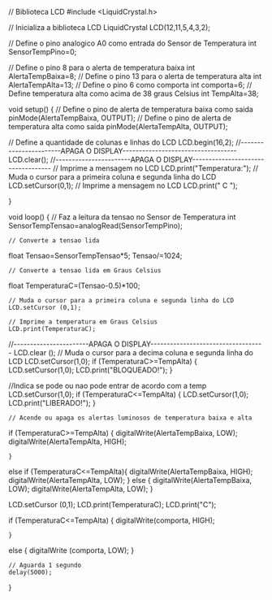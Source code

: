 // Biblioteca LCD
#include <LiquidCrystal.h>

// Inicializa a biblioteca LCD
LiquidCrystal LCD(12,11,5,4,3,2);

// Define o pino analogico A0 como entrada do Sensor de Temperatura
int SensorTempPino=0;

// Define o pino 8 para o alerta de temperatura baixa
int AlertaTempBaixa=8;
// Define o pino 13 para o alerta de temperatura alta
int AlertaTempAlta=13;
// Define o pino 6 como comporta
int comporta=6;
// Define temperatura alta como acima de 38 graus Celsius
int TempAlta=38;

void setup() {
	// Define o pino de alerta de temperatura baixa como saida
  	pinMode(AlertaTempBaixa, OUTPUT);
	// Define o pino de alerta de temperatura alta como saida
	pinMode(AlertaTempAlta, OUTPUT);

  // Define a quantidade de colunas e linhas do LCD
	LCD.begin(16,2);
      //-----------------------APAGA O DISPLAY-----------------------------------
    LCD.clear();
    //-----------------------APAGA O DISPLAY-----------------------------------
// Imprime a mensagem no LCD
	LCD.print("Temperatura:");
	// Muda o cursor para a primeira coluna e segunda linha do LCD
	LCD.setCursor(0,1);
	// Imprime a mensagem no LCD
	LCD.print("      C        ");

  
	
  
}

void loop() {
	// Faz a leitura da tensao no Sensor de Temperatura
int SensorTempTensao=analogRead(SensorTempPino);

  	// Converte a tensao lida
float Tensao=SensorTempTensao*5;
	Tensao/=1024;

  	// Converte a tensao lida em Graus Celsius
float TemperaturaC=(Tensao-0.5)*100;
  
	// Muda o cursor para a primeira coluna e segunda linha do LCD
	LCD.setCursor (0,1);

  	// Imprime a temperatura em Graus Celsius
	LCD.print(TemperaturaC);

//-----------------------APAGA O DISPLAY-----------------------------------
  LCD.clear ();
// Muda o cursor para a decima coluna e segunda linha do LCD 
  LCD.setCursor(1,0);
if (TemperaturaC>=TempAlta) {
  LCD.setCursor(1,0);
      LCD.print("BLOQUEADO!");
    }
  
  //Indica se pode ou nao pode entrar de acordo com a temp
  LCD.setCursor(1,0);
if (TemperaturaC<=TempAlta) {
  LCD.setCursor(1,0);
      LCD.print("LIBERADO!");
   }
  
	// Acende ou apaga os alertas luminosos de temperatura baixa e alta
if (TemperaturaC>=TempAlta) {
      digitalWrite(AlertaTempBaixa, LOW);
  		digitalWrite(AlertaTempAlta, HIGH);
    
    }
else if (TemperaturaC<=TempAlta){
  		digitalWrite(AlertaTempBaixa, HIGH);
  		digitalWrite(AlertaTempAlta, LOW);
  	}
else {
  		digitalWrite(AlertaTempBaixa, LOW);
  		digitalWrite(AlertaTempAlta, LOW);
    }
  
  LCD.setCursor (0,1);
  LCD.print(TemperaturaC); 
LCD.print("C");  
  
	
if (TemperaturaC<=TempAlta) {
      digitalWrite(comporta, HIGH);
    
    }
else  {
      digitalWrite (comporta, LOW);
  	}
  
  	// Aguarda 1 segundo
  	delay(5000);

}
